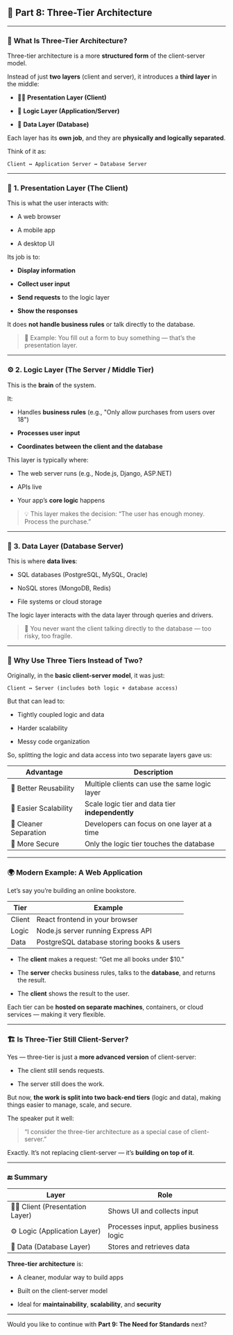 

## 🔹 **Part 8: Three-Tier Architecture**

---

### 🧱 **What Is Three-Tier Architecture?**

Three-tier architecture is a more **structured form** of the client-server model.

Instead of just **two layers** (client and server), it introduces a **third layer** in the middle:

- 🧑‍💻 **Presentation Layer (Client)**
    
- 🧠 **Logic Layer (Application/Server)**
    
- 💾 **Data Layer (Database)**
    

Each layer has its **own job**, and they are **physically and logically separated**.

Think of it as:

```plaintext
Client ↔ Application Server ↔ Database Server
```

---

### 🧍 **1. Presentation Layer (The Client)**

This is what the user interacts with:

- A web browser
    
- A mobile app
    
- A desktop UI
    

Its job is to:

- **Display information**
    
- **Collect user input**
    
- **Send requests** to the logic layer
    
- **Show the responses**
    

It does **not handle business rules** or talk directly to the database.

> 💬 Example: You fill out a form to buy something — that’s the presentation layer.

---

### ⚙️ **2. Logic Layer (The Server / Middle Tier)**

This is the **brain** of the system.

It:

- Handles **business rules** (e.g., "Only allow purchases from users over 18")
    
- **Processes user input**
    
- **Coordinates between the client and the database**
    

This layer is typically where:

- The web server runs (e.g., Node.js, Django, ASP.NET)
    
- APIs live
    
- Your app’s **core logic** happens
    

> 💡 This layer makes the decision: “The user has enough money. Process the purchase.”

---

### 💽 **3. Data Layer (Database Server)**

This is where **data lives**:

- SQL databases (PostgreSQL, MySQL, Oracle)
    
- NoSQL stores (MongoDB, Redis)
    
- File systems or cloud storage
    

The logic layer interacts with the data layer through queries and drivers.

> 🔎 You never want the client talking directly to the database — too risky, too fragile.

---

### 🧠 **Why Use Three Tiers Instead of Two?**

Originally, in the **basic client-server model**, it was just:

```plaintext
Client ↔ Server (includes both logic + database access)
```

But that can lead to:

- Tightly coupled logic and data
    
- Harder scalability
    
- Messy code organization
    

So, splitting the logic and data access into two separate layers gave us:

|Advantage|Description|
|---|---|
|🔁 Better Reusability|Multiple clients can use the same logic layer|
|🚀 Easier Scalability|Scale logic tier and data tier **independently**|
|🧹 Cleaner Separation|Developers can focus on one layer at a time|
|🔐 More Secure|Only the logic tier touches the database|

---

### 🌍 **Modern Example: A Web Application**

Let’s say you’re building an online bookstore.

|Tier|Example|
|---|---|
|Client|React frontend in your browser|
|Logic|Node.js server running Express API|
|Data|PostgreSQL database storing books & users|

- The **client** makes a request: “Get me all books under $10.”
    
- The **server** checks business rules, talks to the **database**, and returns the result.
    
- The **client** shows the result to the user.
    

Each tier can be **hosted on separate machines**, containers, or cloud services — making it very flexible.

---

### 🏗️ **Is Three-Tier Still Client-Server?**

Yes — three-tier is just a **more advanced version** of client-server:

- The client still sends requests.
    
- The server still does the work.
    

But now, **the work is split into two back-end tiers** (logic and data), making things easier to manage, scale, and secure.

The speaker put it well:

> “I consider the three-tier architecture as a special case of client-server.”

Exactly. It’s not replacing client-server — it’s **building on top of it**.

---

### 🔚 Summary

|Layer|Role|
|---|---|
|🧑‍💻 Client (Presentation Layer)|Shows UI and collects input|
|⚙️ Logic (Application Layer)|Processes input, applies business logic|
|💾 Data (Database Layer)|Stores and retrieves data|

**Three-tier architecture** is:

- A cleaner, modular way to build apps
    
- Built on the client-server model
    
- Ideal for **maintainability**, **scalability**, and **security**
    

---

Would you like to continue with **Part 9: The Need for Standards** next?